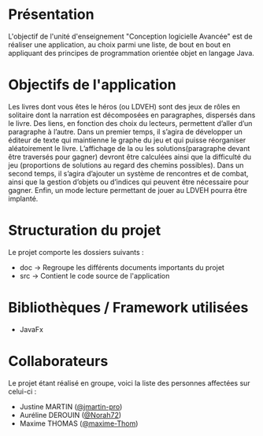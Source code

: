 # Présentation

L'objectif de l'unité d'enseignement "Conception logicielle Avancée" est de réaliser une application, au choix parmi une liste, de bout en bout en appliquant des principes de programmation orientée objet en langage Java.

# Objectifs de l'application

Les livres dont vous êtes le héros (ou LDVEH) sont des jeux de rôles en solitaire dont la narration est décomposées en paragraphes, dispersés dans le livre. Des liens, en fonction des choix du lecteurs, permettent d’aller d’un paragraphe à l’autre. Dans un premier temps, il s’agira de développer un éditeur de texte qui maintienne le graphe du jeu et qui puisse réorganiser aléatoirement le livre. L’affichage de la ou les solutions(paragraphe devant être traversés pour gagner) devront être calculées ainsi que la difficulté du jeu (proportions de solutions au regard des chemins possibles). Dans un second temps, il s’agira d’ajouter un système de rencontres et de combat, ainsi que la gestion d’objets ou d’indices qui peuvent être nécessaire pour gagner. Enfin, un mode lecture permettant de jouer au LDVEH pourra être implanté.

# Structuration du projet

Le projet comporte les dossiers suivants :
- doc → Regroupe les différents documents importants du projet
- src → Contient le code source de l'application

# Bibliothèques / Framework utilisées

- JavaFx

# Collaborateurs

Le projet étant réalisé en groupe, voici la liste des personnes affectées sur celui-ci :

- Justine MARTIN ([@jmartin-pro](https://github.com/jmartin-pro))
- Auréline DEROUIN ([@Norah72](https://github.com/Norah72))
- Maxime THOMAS ([@maxime-Thom](https://github.com/maxime-Thom))
